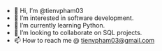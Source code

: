 - 👋 Hi, I’m @tienvpham03
- 👀 I’m interested in software development.
- 🌱 I’m currently learning Python.
- 💞️ I’m looking to collaborate on SQL projects.
- 📫 How to reach me @ tienvpham03@gmail.com

<!---
tienvpham03/tienvpham03 is a ✨ special ✨ repository because its `README.md` (this file) appears on your GitHub profile.
You can click the Preview link to take a look at your changes.
--->
